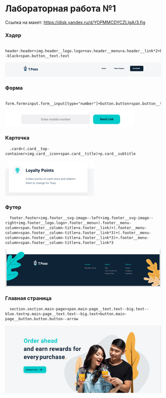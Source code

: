 # Лабораторная работа №1
Ссылка на макет: https://disk.yandex.ru/d/YOPMMCDYCZLIgA/3.fig

### Хэдер
```
  header.header>img.header__logo.logo+nav.header__menu>a.header__link*2+button.header__button.button.button--black>span.button__text.text
```
![img.png](public/assets/images/header.png)

### Форма
```
  form.form>input.form__input[type="number"]+button.button>span.button__text.text
```
![img.png](public/assets/images/form.png)

### Карточка
```
  .card>(.card__top-container>img.card__icon+span.card__title)+p.card__subtitle
```
![img.png](public/assets/images/card.png)

### Футер
```
  footer.footer>img.footer__svg-image--left+img.footer__svg-image--right+img.footer__logo.logo+.footer__menu>(.footer__menu-column>span.footer__column-title+a.footer__link)+(.footer__menu-column>span.footer__column-title+a.footer__link*3)+(.footer__menu-column>span.footer__column-title+a.footer__link*3)+.footer__menu-column>span.footer__column-title+a.footer__link*3
```
![img.png](public/assets/images/footer.png)

### Главная страница
```
  section.section.main-page>span.main-page__text.text--big.text--blue.text+p.main-page__text.text--big.text+button.main-page__button.button.button--arrow
```
![img.png](public/assets/images/main-page.png)
